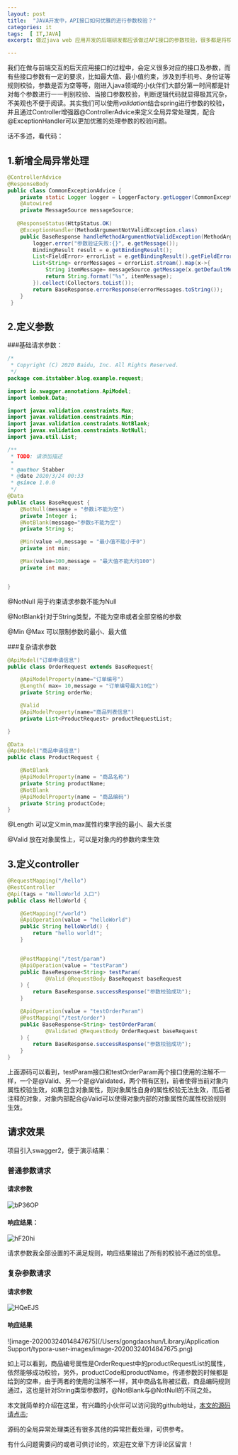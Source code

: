 ```yaml
---
layout: post
title:  "JAVA开发中，API接口如何优雅的进行参数校验？"
categories: it
tags:  [ IT,JAVA]
excerpt: 做过java web 应用开发的后端研发都应该做过API接口的参数校验，很多都是将校验逻辑放到展示层做拦截处理，但是涉及到参数过多的时候，就会显得Controller接口特别臃肿，本篇讲解的就是如何利用进行参数校验拦截。

---
```


我们在做与前端交互的后天应用接口的过程中，会定义很多对应的接口及参数，而有些接口参数有一定的要求，比如最大值、最小值约束，涉及到手机号、身份证等规则校验，参数是否为空等等，刚进入java领域的小伙伴们大部分第一时间都是针对每个参数进行一一判别校验、当接口参数校验，判断逻辑代码就显得极其冗杂，不美观也不便于阅读。其实我们可以使用*validation*结合spring进行参数的校验，并且通过Controller增强器@ControllerAdvice来定义全局异常处理类，配合@ExceptionHandler可以更加优雅的处理参数的校验问题。

话不多述，看代码：

## 1.新增全局异常处理

```java
@ControllerAdvice
@ResponseBody
public class CommonExceptionAdvice {
    private static Logger logger = LoggerFactory.getLogger(CommonExceptionAdvice.class);
    @Autowired
    private MessageSource messageSource;
    
   @ResponseStatus(HttpStatus.OK)
    @ExceptionHandler(MethodArgumentNotValidException.class)
    public BaseResponse handleMethodArgumentNotValidException(MethodArgumentNotValidException e) {
        logger.error("参数验证失败:{}", e.getMessage());
        BindingResult result = e.getBindingResult();
        List<FieldError> errorList = e.getBindingResult().getFieldErrors();
        List<String> errorMessages = errorList.stream().map(x->{
            String itemMessage= messageSource.getMessage(x.getDefaultMessage(), null, x.getDefaultMessage(), LocaleContextHolder.getLocale());
            return String.format("%s", itemMessage);
        }).collect(Collectors.toList());
        return BaseResponse.errorResponse(errorMessages.toString());
    }
 }
```



## 2.定义参数

###基础请求参数：

```java
/*
 * Copyright (C) 2020 Baidu, Inc. All Rights Reserved.
 */
package com.itstabber.blog.example.request;

import io.swagger.annotations.ApiModel;
import lombok.Data;

import javax.validation.constraints.Max;
import javax.validation.constraints.Min;
import javax.validation.constraints.NotBlank;
import javax.validation.constraints.NotNull;
import java.util.List;

/**
 * TODO: 请添加描述
 *
 * @author Stabber
 * @date 2020/3/24 00:33
 * @since 1.0.0
 */
@Data
public class BaseRequest {
    @NotNull(message = "参数i不能为空")
    private Integer i;
    @NotBlank(message="参数s不能为空")
    private String s;

    @Min(value =0,message = "最小值不能小于0")
    private int min;

    @Max(value=100,message = "最大值不能大约100")
    private int max;


}

```

@NotNull 用于约束请求参数不能为Null

@NotBlank针对于String类型，不能为空串或者全部空格的参数

@Min @Max 可以限制参数的最小、最大值

###复杂请求参数

```java
@ApiModel("订单申请信息")
public class OrderRequest extends BaseRequest{

    @ApiModelProperty(name="订单编号")
    @Length( max= 10,message = "订单编号最大10位")
    private String orderNo;

    @Valid
    @ApiModelProperty(name="商品列表信息")
    private List<ProductRequest> productRequestList;

}

@Data
@ApiModel("商品申请信息")
public class ProductRequest {

    @NotBlank
    @ApiModelProperty(name = "商品名称")
    private String productName;
    @NotBlank
    @ApiModelProperty(name = "商品编码")
    private String productCode;
}
```

@Length 可以定义min,max属性约束字段的最小、最大长度

@Valid 放在对象属性上，可以是对象内的参数约束生效

## 3.定义controller

```java
@RequestMapping("/hello")
@RestController
@Api(tags = "HelloWorld 入口")
public class HelloWorld {

    @GetMapping("/world")
    @ApiOperation(value = "helloWorld")
    public String helloWorld() {
        return "hello world!";
    }


    @PostMapping("/test/param")
    @ApiOperation(value = "testParam")
    public BaseResponse<String> testParam(
            @Valid @RequestBody BaseRequest baseRequest
    ) {
        return BaseResponse.successResponse("参数校验成功");
    }

    @ApiOperation(value = "testOrderParam")
    @PostMapping("/test/order")
    public BaseResponse<String> testOrderParam(
            @Validated @RequestBody OrderRequest baseRequest
    ) {
        return BaseResponse.successResponse("参数校验成功");
    }
}
```

上面源码可以看到，testParam接口和testOrderParam两个接口使用的注解不一样，一个是@Valid、另一个是@Validated，两个稍有区别，前者使得当前对象内属性校验生效，如果包含对象属性，则对象属性自身的属性校验无法生效，而后者注释的对象，对象内部配合@Valid可以使得对象内部的对象属性的属性校验规则生效。

## 请求效果

项目引入swagger2，便于演示结果：

### 普通参数请求

#### 请求参数

![bP36OP](http://image.itstabber.com/uPic/bP36OP.png)

#### 响应结果：

![hF20hi](http://image.itstabber.com/uPic/hF20hi.png)

请求参数我全部设置的不满足规则，响应结果输出了所有的校验不通过的信息。

### 复杂参数请求

#### 请求参数

![HQeEJS](http://image.itstabber.com/uPic/HQeEJS.png)

#### 响应结果

![image-20200324014847675](/Users/gongdaoshun/Library/Application Support/typora-user-images/image-20200324014847675.png)

如上可以看到，商品编号属性是OrderRequest中的productRequestList的属性，依然能够成功校验，另外，productCode和productName，传递参数的时候都是给到的空串，由于两者的使用的注解不一样，其中商品名称被拦截，商品编码规则通过，这也是针对String类型参数时，@NotBlank与@NotNull的不同之处。

本文就简单的介绍在这里，有兴趣的小伙伴可以访问我的github地址，[本文的源码请点击](https://github.com/gdspw/blog-demo );

源码的全局异常处理类还有很多其他的异常拦截处理，可供参考。

有什么问题需要问的或者可供讨论的，欢迎在文章下方评论区留言！




